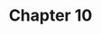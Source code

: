 ---
layout: chlist
title: Chapter 10
ch: ten
grade: sixth
verbs: yes
conjverbs: no
nouns: yes
pronouns: no
adjectives: yes
adverbs: yes
prepositions: no
conjunctions: no
interjections: no
composites: no
prepphrases: no
phrases: no
pdfchl: ndch10
pdfpq: ndch10practice
pdfpq2: ndch10practice2
pdfpq3: ch10practice2
quizlet: https://quizlet.com/552419196/ch-10-vocabulary-flash-cards/
---